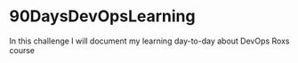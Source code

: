 # 90DaysDevOpsLearning
In this challenge I will document my learning day-to-day about DevOps  Roxs course
